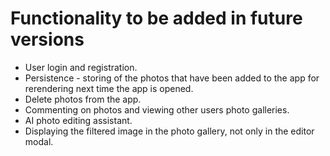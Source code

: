 # Functionality to be added in future versions

* User login and registration.
* Persistence - storing of the photos that have been added to the app for rerendering next time the app is opened.
* Delete photos from the app.
* Commenting on photos and viewing other users photo galleries.
* AI photo editing assistant.
* Displaying the filtered image in the photo gallery, not only in the editor modal.
